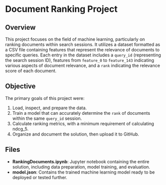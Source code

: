 # Document Ranking Project

## Overview
This project focuses on the field of machine learning, particularly on ranking documents within search sessions. It utilizes a dataset formatted as a CSV file containing features that represent the relevance of documents to specific queries. Each entry in the dataset includes a `query_id` (representing the search session ID), features from `feature_0` to `feature_143` indicating various aspects of document relevance, and a `rank` indicating the relevance score of each document.

## Objective
The primary goals of this project were:
1. Load, inspect, and prepare the data.
2. Train a model that can accurately determine the `rank` of documents within the same `query_id` session.
3. Calculate ranking metrics, with a minimum requirement of calculating ndcg_5.
4. Organize and document the solution, then upload it to GitHub.

## Files
- **RankingDocuments.ipynb**: Jupyter notebook containing the entire solution, including data preparation, model training, and evaluation.
- **model.json**: Contains the trained machine learning model ready to be deployed or tested further.
